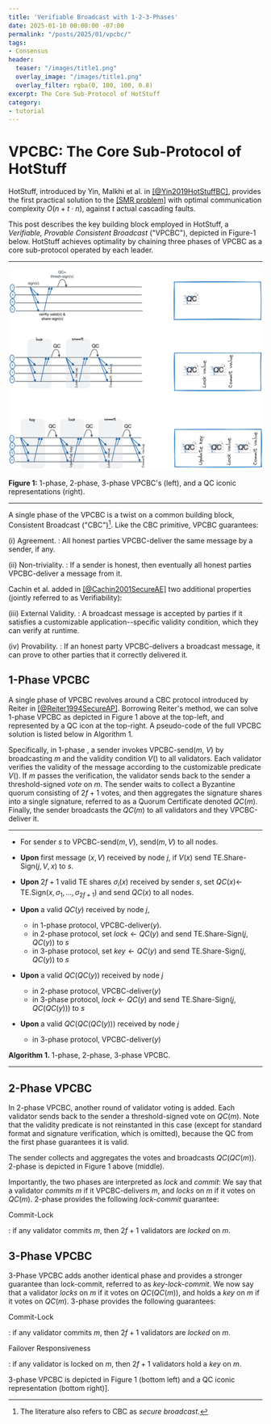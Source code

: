 ```yaml
---
title: 'Verifiable Broadcast with 1-2-3-Phases'
date: 2025-01-10 00:00:00 -07:00
permalink: "/posts/2025/01/vpcbc/"
tags:
- Consensus
header:
  teaser: "/images/title1.png"
  overlay_image: "/images/title1.png"
  overlay_filter: rgba(0, 100, 100, 0.8)
excerpt: The Core Sub-Protocol of HotStuff 
category:
- tutorial
---
```


# VPCBC: The Core Sub-Protocol of HotStuff 

HotStuff, introduced by Yin, Malkhi et al. in [[@Yin2019HotStuffBC]](https://api.semanticscholar.org/CorpusID:197644531),
provides the first practical solution to the
[[SMR problem]](https://malkhi.com/posts/2025/01/models/)
with optimal communication complexity $O(n + t \cdot n)$, against $t$ actual cascading faults. 

This post describes the key building block employed in HotStuff, a *Verifiable, Provable Consistent Broadcast* ("VPCBC"), depicted in Figure-1 below. HotStuff achieves optimality by chaining three phases of VPCBC as a core sub-protocol operated by each leader. 

---

![image](/images/HS/vpcbc.png)

**Figure 1:** 1-phase, 2-phase, 3-phase VPCBC's (left), and a QC iconic representations (right).

---

A single phase of the VPCBC is a twist on a common building block, Consistent
Broadcast ("CBC")[^1]. Like the CBC primitive, VPCBC guarantees:

(i) Agreement. 
: All honest parties VPCBC-deliver the same message by a sender, if any.

(ii) Non-triviality.
: If a sender is honest, then eventually all honest
parties VPCBC-deliver a message from it.

Cachin et al. added in [[@Cachin2001SecureAE]](https://api.semanticscholar.org/CorpusID:18716687) two additional properties (jointly referred to as Verifiability):

(iii) External Validity. 
: A broadcast message is accepted by parties if it
    satisfies a customizable application--specific validity condition,
    which they can verify at runtime.

(iv) Provability. 
: If an honest party VPCBC-delivers a broadcast message, it can
    prove to other parties that it correctly delivered it.

## 1-Phase VPCBC

A single phase of VPCBC revolves around a CBC protocol introduced by Reiter
in [[@Reiter1994SecureAP]](https://api.semanticscholar.org/CorpusID:1990309). Borrowing Reiter's method, we can solve 1-phase VPCBC as depicted in Figure 1 above at
the top-left, and represented by a QC icon at the top-right.
A pseudo-code of the full VPCBC
solution is listed below in Algorithm 1.

Specifically, in 1-phase , a sender invokes VPCBC-send($m$, $V$) by broadcasting $m$ and
the validity condition $V()$ to all validators. Each validator verifies
the validity of the message according to the customizable predicate
$V()$. If $m$ passes the verification, the validator sends back to the
sender a threshold-signed *vote* on $m$. The sender waits to collect a
Byzantine quorum consisting of $2f+1$ votes, and then aggregates the
signature shares into a single signature, referred to as a Quorum
Certificate denoted $QC(m)$. Finally, the sender broadcasts the $QC(m)$
to all validators and they VPCBC-deliver it.

---

- For sender $s$ to VPCBC-send($m, V$), send($m, V$) to all nodes.

- **Upon** first message $(x, V)$ received by node $j$,
 	if  $V(x)$ send TE.Share-Sign($j, V, x$) to $s$.

- **Upon** $2f+1$ valid TE shares $\sigma_i(x)$ received by sender $s$, 
 	set $QC(x) \gets$ TE.Sign($x, \sigma_1, ..., \sigma_{2f+1}$) and
 	send $QC(x)$ to all nodes.

- **Upon** a valid $QC(y)$ received by node $j$,
  - in 1-phase protocol, VPCBC-deliver($y$).
  - in 2-phase protocol, set $lock \gets QC(y)$ and send TE.Share-Sign($j, QC(y)$) to $s$
  - in 3-phase protocol, set $key \gets QC(y)$ and send TE.Share-Sign($j, QC(y)$) to $s$

- **Upon** a valid $QC(QC(y))$ received by node $j$

  - in 2-phase protocol, VPCBC-deliver($y$) 
  - in 3-phase protocol, $lock \gets QC(y)$ and send TE.Share-Sign($j, QC(QC(y))$) to $s$

- **Upon** a valid $QC(QC(QC(y)))$ received by node $j$

  - in 3-phase protocol, VPCBC-deliver($y$)

**Algorithm 1.** 1-phase, 2-phase, 3-phase VPCBC. 

---

## 2-Phase  VPCBC

In 2-phase VPCBC, another round of validator voting is added. Each validator
sends back to the sender a threshold-signed vote on $QC(m)$. Note that
the validity predicate is not reinstanted in this case (except for standard
format and signature verification, which is omitted), because the QC
from the first phase guarantees it is valid.

The sender collects and aggregates the votes and broadcasts $QC(QC(m))$.
2-phase is depicted in Figure 1 above (middle).

Importantly, the two phases are interpreted as *lock* and *commit*: We
say that a validator *commits* $m$ if it VPCBC-delivers $m$, and *locks* on
$m$ if it votes on $QC(m)$. 2-phase provides the following *lock-commit*
guarantee:

Commit-Lock

:   if any validator commits $m$, then $2f+1$ validators are *locked* on
    $m$.

## 3-Phase  VPCBC

3-Phase VPCBC adds another identical phase and provides a stronger guarantee than
lock-commit, referred to as *key-lock-commit*. We now say that a validator
*locks* on $m$ if it votes on $QC(QC(m))$, and holds a *key* on $m$ if
it votes on $QC(m)$. 3-phase provides the following guarantees:

Commit-Lock

:   if any validator commits $m$, then $2f+1$ validators are *locked* on
    $m$.

Failover Responsiveness

:   if any validator is locked on $m$, then $2f+1$ validators hold a
    *key* on $m$.

3-phase VPCBC is depicted in Figure 1 (bottom left) and a QC iconic representation
(bottom right)].

[^1]: The literature also refers to CBC as *secure broadcast*.

